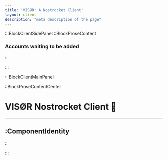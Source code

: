 ```yaml
---
title: 'VISØR: A Nostrocket Client'
layout: client
description: "meta description of the page"
---
```


:::BlockClientSidePanel
::BlockProseContent

### Accounts waiting to be added




::

:::

:::BlockClientMainPanel

::BlockProseContentCenter

# VISØR Nostrocket Client 🚀

---

:ComponentIdentity
---



::

:::
